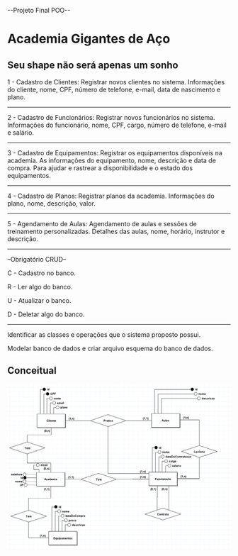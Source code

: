 --Projeto Final POO--

# Academia Gigantes de Aço
## Seu shape não será apenas um sonho

1 - Cadastro de Clientes: Registrar novos clientes no sistema. Informações do cliente, nome, CPF, número de telefone, e-mail, data de nascimento e plano.
____________________________________________________________
2 - Cadastro de Funcionários: Registrar novos funcionários no sistema. Informações do funcionário, nome, CPF, cargo, número de telefone, e-mail  e salário.
____________________________________________________________
3 - Cadastro de Equipamentos: Registrar os equipamentos disponíveis na academia. As informações do equipamento, nome, descrição e data de compra. Para ajudar e rastrear a disponibilidade e o estado dos equipamentos.
____________________________________________________________
4 - Cadastro de Planos: Registrar planos da academia. Informações do plano, nome, descrição, valor.
____________________________________________________________
5 - Agendamento de Aulas: Agendamento de aulas e sessões de treinamento personalizadas. Detalhes das aulas, nome, horário, instrutor e descrição.

____________________________________________________________
–Obrigatório CRUD–

C - Cadastro no banco.

R - Ler algo do banco.

U - Atualizar o banco.

D - Deletar algo do banco.
____________________________________________________________

Identificar as classes e operações que o sistema proposto possui.

Modelar banco de dados e criar arquivo esquema do banco de dados.

Conceitual
---------

![alt text](https://github.com/thegabriew/ProjetoFinalPOO/blob/main/Modelos/Conceitual.png?raw=true)
